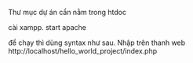 Thư mục dự án cần nằm trong htdoc

cài xampp. start apache

để chạy thì dùng syntax như sau. Nhập trên thanh web
http://localhost/hello_world_project/index.php